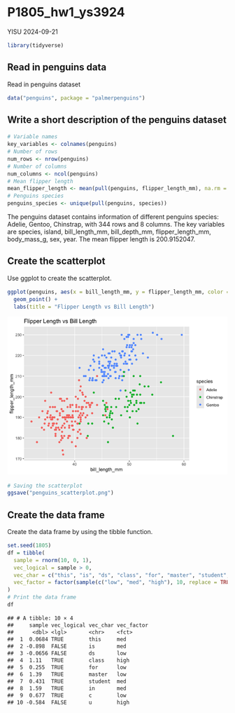 P1805_hw1_ys3924
================
YISU
2024-09-21

``` r
library(tidyverse)
```

## Read in penguins data

Read in penguins dataset

``` r
data("penguins", package = "palmerpenguins")
```

## Write a short description of the penguins dataset

``` r
# Variable names
key_variables <- colnames(penguins)
# Number of rows
num_rows <- nrow(penguins)
# Number of columns
num_columns <- ncol(penguins)
# Mean flipper length
mean_flipper_length <- mean(pull(penguins, flipper_length_mm), na.rm = TRUE)
# Penguins species
penguins_species <- unique(pull(penguins, species))
```

The penguins dataset contains information of different penguins species:
Adelie, Gentoo, Chinstrap, with 344 rows and 8 columns. The key
variables are species, island, bill_length_mm, bill_depth_mm,
flipper_length_mm, body_mass_g, sex, year. The mean flipper length is
200.9152047.

## Create the scatterplot

Use ggplot to create the scatterplot.

``` r
ggplot(penguins, aes(x = bill_length_mm, y = flipper_length_mm, color = species)) +
  geom_point() +
  labs(title = "Flipper Length vs Bill Length")
```

![](p1805_hw1_ys3924_files/figure-gfm/unnamed-chunk-3-1.png)<!-- -->

``` r
# Saving the scatterplot
ggsave("penguins_scatterplot.png")
```

## Create the data frame

Create the data frame by using the tibble function.

``` r
set.seed(1805)
df = tibble(
  sample = rnorm(10, 0, 1),
  vec_logical = sample > 0,
  vec_char = c("this", "is", "ds", "class", "for", "master", "student", "in", "c", "u"),
  vec_factor = factor(sample(c("low", "med", "high"), 10, replace = TRUE))
)
# Print the data frame
df
```

    ## # A tibble: 10 × 4
    ##     sample vec_logical vec_char vec_factor
    ##      <dbl> <lgl>       <chr>    <fct>     
    ##  1  0.0684 TRUE        this     med       
    ##  2 -0.898  FALSE       is       med       
    ##  3 -0.0656 FALSE       ds       low       
    ##  4  1.11   TRUE        class    high      
    ##  5  0.255  TRUE        for      low       
    ##  6  1.39   TRUE        master   low       
    ##  7  0.431  TRUE        student  med       
    ##  8  1.59   TRUE        in       med       
    ##  9  0.677  TRUE        c        low       
    ## 10 -0.584  FALSE       u        high
